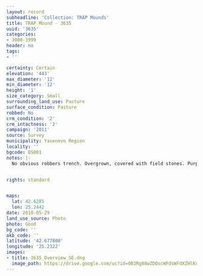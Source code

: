 ```yaml
---
layout: record
subheadline: 'Collection: TRAP Mounds'
title: TRAP Mound - 3635
uuid: '3635'
categories:
- 3000-3999
header: no
tags:
- ''

certainty: Certain
elevation: '443'
max_diameter: '12'
min_diameter: '12'
height: '1'
size_category: Small
surrounding_land_use: Pasture
surface_condition: Pasture
robbed: No
crm_condition: '2'
crm_intactness: '2'
campaign: '2011'
source: Survey
municipality: Yasenovo Region
locality: ''
bgcode: DS001
notes: |-
  No obvious robbers trench. Overgrown, covered with field stones. Purple survey mark on top.


rights: standard


maps:
  lat: 42.6285
  lon: 25.2442
date: 2018-05-29
land_use_source: Photo
photo: Good
bg_code: ''
akb_code: ''
latitude: '42.677808'
longitude: '25.2322'
images:
- title: 3635_Overview_SE.dng
  image_path: https://drive.google.com/uc?id=0B3Rg88wZDQscWFdsWFdXZHlKczA
---
```

